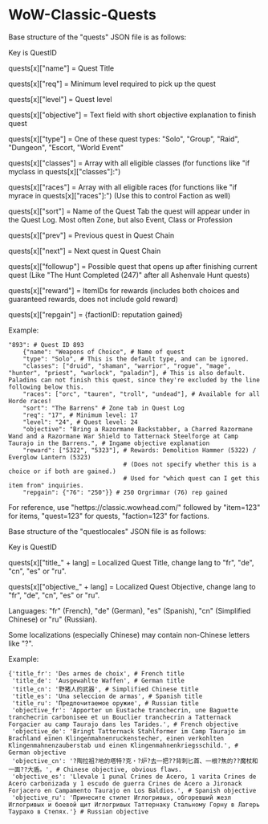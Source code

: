 # WoW-Classic-Quests

Base structure of the "quests" JSON file is as follows:

Key is QuestID

quests[x]["name"] = Quest Title

quests[x]["req"] = Minimum level required to pick up the quest

quests[x]["level"] = Quest level

quests[x]["objective"] = Text field with short objective explanation to finish quest

quests[x]["type"] = One of these quest types: "Solo", "Group", "Raid", "Dungeon", "Escort, "World Event"

quests[x]["classes"] = Array with all eligible classes (for functions like "if myclass in quests[x]["classes"]:")

quests[x]["races"] = Array with all eligible races (for functions like "if myrace in quests[x]["races"]:") (Use this to control Faction as well)

quests[x]["sort"] = Name of the Quest Tab the quest will appear under in the Quest Log. Most often Zone, but also Event, Class or Profession

quests[x]["prev"] = Previous quest in Quest Chain

quests[x]["next"] = Next quest in Quest Chain

quests[x]["followup"] = Possible quest that opens up after finishing current quest (Like "The Hunt Completed (247)" after all Ashenvale Hunt quests)

quests[x]["reward"] = ItemIDs for rewards (includes both choices and guaranteed rewards, does not include gold reward)

quests[x]["repgain"] = {factionID: reputation gained}

Example:

    "893": # Quest ID 893
        {"name": "Weapons of Choice", # Name of quest
        "type": "Solo", # This is the default type, and can be ignored.
        "classes": ["druid", "shaman", "warrior", "rogue", "mage", "hunter", "priest", "warlock", "paladin"], # This is also default. Paladins can not finish this quest, since they're excluded by the line following below this.
        "races": ["orc", "tauren", "troll", "undead"], # Available for all Horde races!
        "sort": "The Barrens" # Zone tab in Quest Log
        "req": "17", # Minimum level: 17
        "level": "24", # Quest level: 24
        "objective": "Bring a Razormane Backstabber, a Charred Razormane Wand and a Razormane War Shield to Tatternack Steelforge at Camp Taurajo in the Barrens.", # Ingame objective explanation
        "reward": ["5322", "5323"], # Rewards: Demolition Hammer (5322) / Everglow Lantern (5323)
                                    # (Does not specify whether this is a choice or if both are gained.)
                                    # Used for "which quest can I get this item from" inquiries.
        "repgain": {"76": "250"}} # 250 Orgrimmar (76) rep gained

For reference, use "hettps://classic.wowhead.com/" followed by "item=123" for items, "quest=123" for quests, "faction=123" for factions.





Base structure of the "questlocales" JSON file is as follows:

Key is QuestID

quests[x]["title_" + lang] = Localized Quest Title, change lang to "fr", "de", "cn", "es" or "ru".

quests[x]["objective_" + lang] = Localized Quest Objective, change lang to "fr", "de", "cn", "es" or "ru".

Languages: "fr" (French), "de" (German), "es" (Spanish), "cn" (Simplified Chinese) or "ru" (Russian).

Some localizations (especially Chinese) may contain non-Chinese letters like "?".

Example:

    {'title_fr': 'Des armes de choix', # French title
     'title_de': 'Ausgewahlte Waffen', # German title
     'title_cn': '野猪人的武器', # Simplified Chinese title
     'title_es': 'Una seleccion de armas', # Spanish title
     'title_ru': 'Предпочитаемое оружие', # Russian title
     'objective_fr': 'Apporter un Eustache tranchecrin, une Baguette tranchecrin carbonisee et un Bouclier tranchecrin a Tatternack Forgacier au camp Taurajo dans les Tarides.', # French objective
     'objective_de': 'Bringt Tatternack Stahlformer im Camp Taurajo im Brachland einen Klingenmahnenruckenstecher, einen verkohlten Klingenmahnenzauberstab und einen Klingenmahnenkriegsschild.', # German objective
     'objective_cn': '?陶拉祖?地的塔特?克・?炉?去一把??背刺匕首、一根?焦的??魔杖和一面??大盾。', # Chinese objective, obvious flaws.
     'objective_es': 'Llevale 1 punal Crines de Acero, 1 varita Crines de Acero carbonizada y 1 escudo de guerra Crines de Acero a Jironack Forjacero en Campamento Taurajo en Los Baldios.', # Spanish objective
     'objective_ru': 'Принесите стилет Иглогривых, обгоревший жезл Иглогривых и боевой щит Иглогривых Таттернаку Стальному Горну в Лагерь Таурахо в Степях.'} # Russian objective
